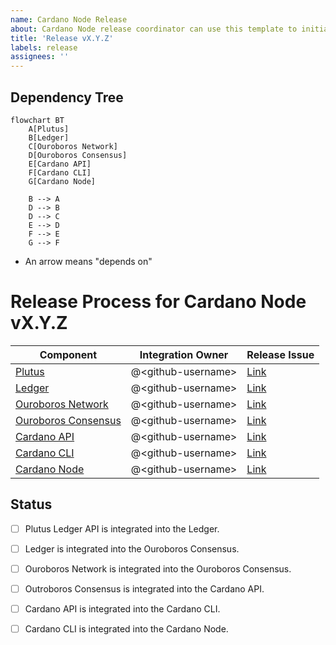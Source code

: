 ```yaml
---
name: Cardano Node Release
about: Cardano Node release coordinator can use this template to initiate and track release process.
title: 'Release vX.Y.Z'
labels: release
assignees: ''
---
```


## Dependency Tree

```mermaid
flowchart BT
    A[Plutus]
    B[Ledger]
    C[Ouroboros Network]
    D[Ouroboros Consensus]
    E[Cardano API]
    F[Cardano CLI]
    G[Cardano Node]
    
    B --> A
    D --> B
    D --> C
    E --> D
    F --> E
    G --> F
```
- An arrow means "depends on"

# Release Process for Cardano Node vX.Y.Z

| Component                                                      | Integration Owner   | Release Issue     |
|----------------------------------------------------------------|---------------------|-------------------|
| [Plutus](https://github.com/IntersectMBO/plutus)               | @\<github-username\>| [Link](#)   |
| [Ledger](https://github.com/IntersectMBO/cardano-ledger)       | @\<github-username\>| [Link](#)   |
| [Ouroboros Network](https://github.com/IntersectMBO/ouroboros-network) | @\<github-username\>| [Link](#)   |
| [Ouroboros Consensus](https://github.com/IntersectMBO/ouroboros-consensus) | @\<github-username\>| [Link](#)   |
| [Cardano API](https://github.com/IntersectMBO/cardano-api)     | @\<github-username\>| [Link](#)   |
| [Cardano CLI](https://github.com/IntersectMBO/cardano-cli)     | @\<github-username\>| [Link](#)   |
| [Cardano Node](https://github.com/IntersectMBO/cardano-node)   | @\<github-username\>| [Link](#)   |

## Status

- [ ] Plutus Ledger API is integrated into the Ledger.
- [ ] Ledger is integrated into the Ouroboros Consensus. 
- [ ] Ouroboros Network is integrated into the Ouroboros Consensus.
- [ ] Outroboros Consensus is integrated into the Cardano API.
- [ ] Cardano API is integrated into the Cardano CLI.
- [ ] Cardano CLI is integrated into the Cardano Node.

